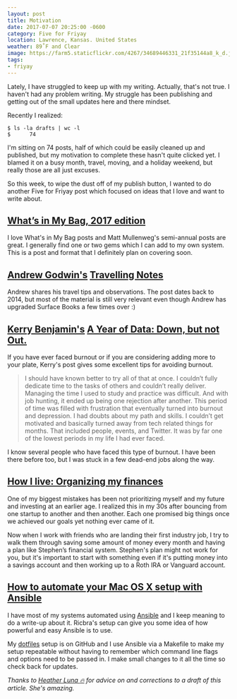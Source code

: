 ```yaml
---
layout: post
title: Motivation
date: 2017-07-07 20:25:00 -0600
category: Five for Friyay
location: Lawrence, Kansas. United States
weather: 89˚F and Clear
image: https://farm5.staticflickr.com/4267/34689446331_21f35144a8_k_d.jpg
tags:
- friyay
---
```


Lately, I have struggled to keep up with my writing. Actually, that's not true. I haven't had any problem writing. My struggle has been publishing and getting out of the small updates here and there mindset.

Recently I realized:

```shell
$ ls -la drafts | wc -l
$      74
```

I'm sitting on 74 posts, half of which could be easily cleaned up and published, but my motivation to complete these hasn't quite clicked yet. I blamed it on a busy month, travel, moving, and a holiday weekend, but really those are all just excuses.

So this week, to wipe the dust off of my publish button, I wanted to do another Five for Friyay post which focused on ideas that I love and want to write about.

## [What’s in My Bag, 2017 edition](https://ma.tt/2017/05/whats-in-my-bag-2017/)

I love What's in My Bag posts and Matt Mullenweg's semi-annual posts are great. I generally find one or two gems which I can add to my own system. This is a post and format that I definitely plan on covering soon.

## [Andrew Godwin's](https://twitter.com/andrewgodwin) [Travelling Notes](http://www.aeracode.org/2014/12/15/travelling-notes/)

Andrew shares his travel tips and observations. The post dates back to 2014, but most of the material is still very relevant even though Andrew has upgraded Surface Books a few times over :)

## [Kerry Benjamin's](https://twitter.com/@kerry_benjamin1) [A Year of Data: Down, but not Out.](https://medium.com/the-data-logs/a-year-of-data-down-but-not-out-bb0509deacde)

If you have ever faced burnout or if you are considering adding more to your plate, Kerry's post gives some excellent tips for avoiding burnout.

> I should have known better to try all of that at once. I couldn’t fully dedicate time to the tasks of others and couldn’t really deliver. Managing the time I used to study and practice was difficult. And with job hunting, it ended up being one rejection after another. This period of time was filled with frustration that eventually turned into burnout and depression. I had doubts about my path and skills. I couldn’t get motivated and basically turned away from tech related things for months. That included people, events, and Twitter. It was by far one of the lowest periods in my life I had ever faced.

I know several people who have faced this type of burnout. I have been there before too, but I was stuck in a few dead-end jobs along the way. 

## [How I live: Organizing my finances](https://hackernoon.com/how-i-live-organizing-my-finances-2a277b6c296c)

One of my biggest mistakes has been not prioritizing myself and my future and investing at an earlier age. I realized this in my 30s after bouncing from one startup to another and then another. Each one promised big things once we achieved our goals yet nothing ever came of it.

Now when I work with friends who are landing their first industry job, I try to walk them through saving some amount of money every month and having a plan like Stephen’s financial system. Stephen's plan might not work for you, but it's important to start with something even if it's putting money into a savings account and then working up to a Roth IRA or Vanguard account.

## [How to automate your Mac OS X setup with Ansible](https://blog.vandenbrand.org/2016/01/04/how-to-automate-your-mac-os-x-setup-with-ansible/)

I have most of my systems automated using [Ansible](https://www.ansible.com/) and I keep meaning to do a write-up about it. Ricbra's setup can give you some idea of how powerful and easy Ansible is to use. 

My [dotfiles](https://github.com/jefftriplett/dotfiles) setup is on GitHub and I use Ansible via a Makefile to make my setup repeatable without having to remember which command line flags and options need to be passed in. I make small changes to it all the time so check back for updates.

*Thanks to [Heather Luna :fire:](https://twitter.com/h34th3r329) for advice on and corrections to a draft of this article. She's amazing.*
